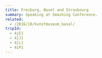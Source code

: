 ```yaml
---
title: Freiburg, Basel and Strasbourg
summary: Speaking at Smashing Conference.
related:
  - /2016/10/kunstmuseum_basel/
tripId:
  - 4jE1
  - 4jJ1
  - 4jL1
  - 4iP1
---
```

